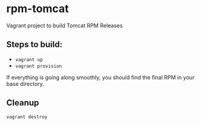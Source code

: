 rpm-tomcat
==========

Vagrant project to build Tomcat RPM Releases

Steps to build:
---------------
- `vagrant up`
- `vagrant provision`

If everything is going along smoothly, you should find the final RPM in your
base directory.

Cleanup
-------
`vagrant destroy`
